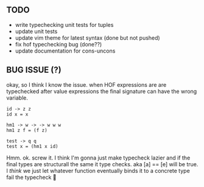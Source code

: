 ## TODO

- write typechecking unit tests for tuples
- update unit tests
- update vim theme for latest syntax (done but not pushed)
- fix hof typechecking bug  (done??)
- update documentation for cons-uncons




## BUG ISSUE (?)
okay, so I think I know the issue. when HOF expressions are are typechecked after value expressions the final signature can have the wrong variable.

```
id -> z z
id x = x

hm1 -> w -> -> w w w
hm1 z f = (f z)

test -> q q
test x = (hm1 x id)
```


Hmm. ok. screw it. I think I'm gonna just make typecheck lazier and if the final types are structurall the same it type checks. aka [a] == [e] will be true. I _think_ we just let whatever function eventually binds it to a concrete type fail the typecheck :shrug:
